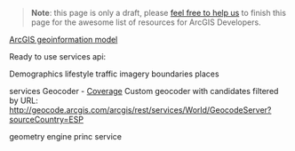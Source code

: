 > **Note**: this page is only a draft, please [feel free to help us](https://github.com/hhkaos/awesome-arcgis#contributions) to finish this page for the awesome list of resources for ArcGIS Developers.

[ArcGIS geoinformation model](https://doc.arcgis.com/en/arcgis-online/reference/geo-info.htm)

Ready to use services api:

Demographics
lifestyle
traffic
imagery
boundaries
places

services
Geocoder - [Coverage](https://doc.arcgis.com/en/arcgis-online/reference/geocode-coverage.htm)
Custom geocoder with candidates filtered by URL:
http://geocode.arcgis.com/arcgis/rest/services/World/GeocodeServer?sourceCountry=ESP

geometry engine
princ service
